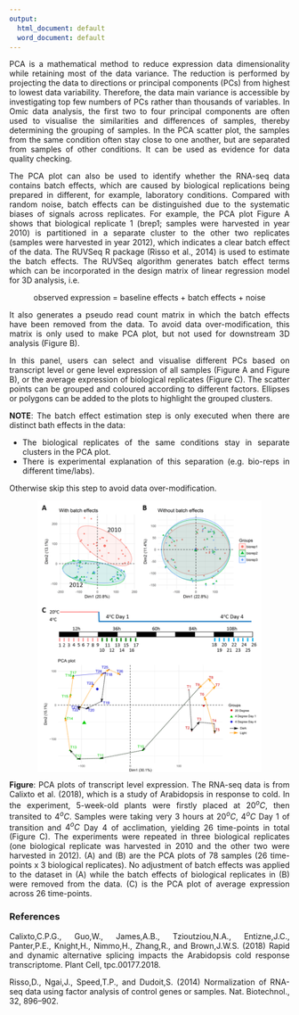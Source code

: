 ```yaml
---
output:
  html_document: default
  word_document: default
---
```

<div align="justify">

PCA is a mathematical method to reduce expression data dimensionality while retaining most of the data variance. The reduction is performed by projecting the data to directions or principal components (PCs) from highest to lowest data variability. Therefore, the data main variance is accessible by investigating top few numbers of PCs rather than thousands of variables. In Omic data analysis, the first two to four principal components are often used to visualise the similarities and differences of samples, thereby determining the grouping of samples. In the PCA scatter plot, the samples from the same condition often stay close to one another, but are separated from samples of other conditions. It can be used as evidence for data quality checking.

The PCA plot can also be used to identify whether the RNA-seq data contains batch effects, which are caused by biological replications being prepared in different, for example, laboratory conditions. Compared with random noise, batch effects can be distinguished due to the systematic biases of signals across replicates. For example, the PCA plot Figure A shows that biological replicate 1 (brep1; samples were harvested in year 2010) is partitioned in a separate cluster to the other two replicates (samples were harvested in year 2012), which indicates a clear batch effect of the data. The RUVSeq R package (Risso et al., 2014) is used to estimate the batch effects. The RUVSeq algorithm generates batch effect terms which can be incorporated in the design matrix of linear regression model for 3D analysis, i.e.

$$ \text{observed expression = baseline effects + batch effects + noise} $$

It also generates a pseudo read count matrix in which the batch effects have been removed from the data. To avoid data over-modification, this matrix is only used to make PCA plot, but not used for downstream 3D analysis (Figure B).

In this panel, users can select and visualise different PCs based on transcript level or gene level expression of all samples (Figure A and Figure B), or the average expression of biological replicates (Figure C). The scatter points can be grouped and coloured according to different factors. Ellipses or polygons can be added to the plots to highlight the grouped clusters.

**NOTE**: The batch effect estimation step is only executed when there are distinct bath effects in the data:

- The biological replicates of the same conditions stay in separate clusters in the PCA plot.
- There is experimental explanation of this separation (e.g. bio-reps in different time/labs).

Otherwise skip this step to avoid data over-modification.

<!--![](PCA.png)-->
<img src="PCA.png" style="width: 80%; display: block; margin-left: auto; margin-right: auto;">

**Figure**: PCA plots of transcript level expression. The RNA-seq data is from Calixto et al. (2018), which is a study of Arabidopsis in response to cold. In the experiment, 5-week-old plants were firstly placed at $20^oC$, then transited to $4^oC$. Samples were taking very 3 hours at $20^oC$, $4^oC$ Day 1 of transition and $4^oC$ Day 4 of acclimation, yielding 26 time-points in total (Figure C). The experiments were repeated in three biological replicates (one biological replicate was harvested in 2010 and the other two were harvested in 2012). (A) and (B) are the PCA plots of 78 samples (26 time-points x 3 biological replicates). No adjustment of batch effects was applied to the dataset in (A) while the batch effects of biological replicates in (B) were removed from the data. (C) is the PCA plot of average expression across 26 time-points.

### References
Calixto,C.P.G., Guo,W., James,A.B., Tzioutziou,N.A., Entizne,J.C., Panter,P.E., Knight,H., Nimmo,H., Zhang,R., and Brown,J.W.S. (2018) Rapid and dynamic alternative splicing impacts the Arabidopsis cold response transcriptome. Plant Cell, tpc.00177.2018.

Risso,D., Ngai,J., Speed,T.P., and Dudoit,S. (2014) Normalization of RNA-seq data using factor analysis of control genes or samples. Nat. Biotechnol., 32, 896–902.

